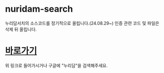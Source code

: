 # nuridam-search
누리담서치의 소스코드를 정기적으로 올립니다.(24.08.29~)
인증 관련 코드 및 파일은 삭제 뒤 올립니다.
# [바로가기](https://search.nuridam.com)
위 링크로 들어가시거나 구글에 "누리담"을 검색해주세요.

